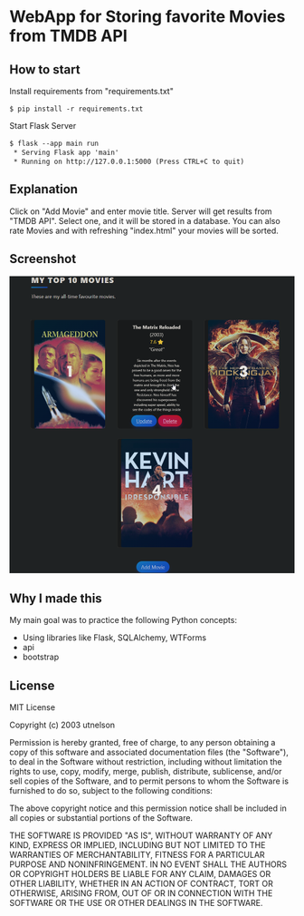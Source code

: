 # WebApp for Storing favorite Movies from TMDB API

## How to start
Install requirements from "requirements.txt"
```
$ pip install -r requirements.txt
```
Start Flask Server
```
$ flask --app main run
 * Serving Flask app 'main'
 * Running on http://127.0.0.1:5000 (Press CTRL+C to quit)
 ```

## Explanation
Click on "Add Movie" and enter movie title. Server will get results from "TMDB API".
Select one, and it will be stored in a database. 
You can also rate Movies and with refreshing "index.html" your movies will be sorted.

## Screenshot
![alt text](Screenshot.png)

## Why I made this
My main goal was to practice the following Python concepts:
- Using libraries like Flask, SQLAlchemy, WTForms
- api
- bootstrap

## License
MIT License

Copyright (c) 2003 utnelson

Permission is hereby granted, free of charge, to any person obtaining a copy
of this software and associated documentation files (the "Software"), to deal
in the Software without restriction, including without limitation the rights
to use, copy, modify, merge, publish, distribute, sublicense, and/or sell
copies of the Software, and to permit persons to whom the Software is
furnished to do so, subject to the following conditions:

The above copyright notice and this permission notice shall be included in all
copies or substantial portions of the Software.

THE SOFTWARE IS PROVIDED "AS IS", WITHOUT WARRANTY OF ANY KIND, EXPRESS OR
IMPLIED, INCLUDING BUT NOT LIMITED TO THE WARRANTIES OF MERCHANTABILITY,
FITNESS FOR A PARTICULAR PURPOSE AND NONINFRINGEMENT. IN NO EVENT SHALL THE
AUTHORS OR COPYRIGHT HOLDERS BE LIABLE FOR ANY CLAIM, DAMAGES OR OTHER
LIABILITY, WHETHER IN AN ACTION OF CONTRACT, TORT OR OTHERWISE, ARISING FROM,
OUT OF OR IN CONNECTION WITH THE SOFTWARE OR THE USE OR OTHER DEALINGS IN THE
SOFTWARE.
